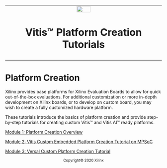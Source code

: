<table class="sphinxhide">
 <tr>
   <td align="center"><img src="https://www.xilinx.com/content/dam/xilinx/imgs/press/media-kits/corporate/xilinx-logo.png" width="30%"/><h1>Vitis™ Platform Creation Tutorials</h1>
   </td>
 </tr>
 <tr>
 <td>
 </td>
 </tr>
</table>

# Platform Creation

Xilinx provides base platforms for Xilinx Evaluation Boards to allow for quick out-of-the-box evaluations.
For additional customization or more in-depth development on Xilinx boards, or to develop on custom board,
you may wish to create a fully customized hardware platform.

These tutorials introduce the basics of platform creation and provide step-by-step tutorials for
creating custom Vitis&trade; and Vitis AI&trade; ready platforms.

[Module 1: Platform Creation Overview](./01-Overview/README.md)

[Module 2: Vitis Custom Embedded Platform Creation Tutorial on MPSoC](./02-Edge-AI-ZCU104/README.md)

[Module 3: Versal Custom Platform Creation Tutorial](03_Edge_VCK190/README.md)

<p align="center"><sup>Copyright&copy; 2020 Xilinx</sup></p>

